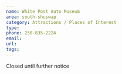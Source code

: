```yaml
---
name: White Post Auto Museum
area: south-shuswap
category: Attractions / Places of Interest
type: 
phone: 250-835-2224
email: 
url: 
tags:
---
```


Closed until further notice